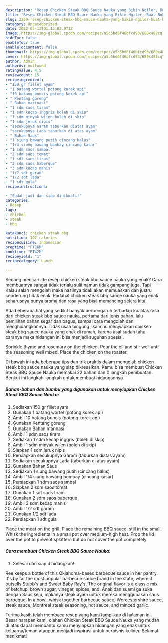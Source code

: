 ```yaml
---
description: "Resep Chicken Steak BBQ Sauce Nauka yang Bikin Ngiler, Buat Buka Puasa Enak Banget"
title: "Resep Chicken Steak BBQ Sauce Nauka yang Bikin Ngiler, Buat Buka Puasa Enak Banget"
slug: 2269-resep-chicken-steak-bbq-sauce-nauka-yang-bikin-ngiler-buat-buka-puasa-enak-banget
category: Uncategorized
date: 2022-05-12T01:13:02.971Z
image: https://img-global.cpcdn.com/recipes/a5c5bd6f46bfcd93/680x482cq70/chicken-steak-bbq-sauce-nauka-foto-resep-utama.jpg
hideToc: false
enableToc: true
enableTocContent: false
thumbnail: https://img-global.cpcdn.com/recipes/a5c5bd6f46bfcd93/680x482cq70/chicken-steak-bbq-sauce-nauka-foto-resep-utama.jpg
cover: https://img-global.cpcdn.com/recipes/a5c5bd6f46bfcd93/680x482cq70/chicken-steak-bbq-sauce-nauka-foto-resep-utama.jpg
author: Admin
authorAv: notfound
ratingvalue: 4.5
reviewcount: 15
recipeingredient:
- "150 gr fillet ayam"
- "1 batang wortel potong korek api"
- "10 batang buncis potong korek api"
- " Kentang goreng"
- " Bahan marinasi"
- "1 sdm saos tiram"
- "1 sdm kecap inggris boleh di skip"
- "1 sdm minyak wijen boleh di skip"
- "1 sdm jeruk nipis"
- "secukupnya Garam taburkan diatas ayam"
- "secukupnya Lada taburkan di atas ayam"
- " Bahan Saus"
- "1 siung bawang putih cincang halus"
- "1/4 siung bawang bombay cincang kasar"
- "1 sdm saos sambal"
- "2 sdm saos tomat"
- "1 sdt saos tiram"
- "2 sdm saos baberque"
- "3 sdm kecap manis"
- "1/2 sdt garam"
- "1/2 sdt lada"
- "1 sdt gula"
recipeinstructions:

- "Sudah jadi dan siap dinikmati!"
categories:
- Resep
tags:
- chicken
- steak
- bbq

katakunci: chicken steak bbq 
nutrition: 107 calories
recipecuisine: Indonesian
preptime: "PT36M"
cooktime: "PT42M"
recipeyield: "1"
recipecategory: Lunch

---
```



Sedang mencari ide resep chicken steak bbq sauce nauka yang enak? Cara membuatnya sangat tidak terlalu sulit namun tidak gampang juga. Tapi Kalau salah mengolah maka hasilnya tidak akan memuaskan dan justru cenderung tidak enak. Padahal chicken steak bbq sauce nauka yang enak seharusnya punya aroma dan rasa yang bisa memancing selera kita.


Ada beberapa hal yang sedikit banyak berpengaruh terhadap kualitas rasa dari chicken steak bbq sauce nauka, pertama dari jenis bahan, lalu pemilihan bahan segar dan bagus, sampai cara mengolah dan menghidangkannya. Tidak usah bingung jika mau menyiapkan chicken steak bbq sauce nauka yang enak di rumah, karena asal sudah tahu caranya maka hidangan ini bisa menjadi suguhan spesial.

Sprinkle thyme and rosemary on the chicken. Pour the oil and stir well until the seasoning well mixed. Place the chicken on the roaster.


Di bawah ini ada beberapa tips dan trik praktis dalam mengolah chicken steak bbq sauce nauka yang siap dikreasikan. Kamu bisa membuat Chicken Steak BBQ Sauce Nauka memakai 22 bahan dan 0 langkah pembuatan. Berikut ini langkah-langkah untuk membuat hidangannya.

<!--inarticleads1-->

##### Bahan-bahan dan bumbu yang digunakan untuk menyiapkan Chicken Steak BBQ Sauce Nauka:

1. Sediakan 150 gr fillet ayam
1. Gunakan 1 batang wortel (potong korek api)
1. Ambil 10 batang buncis (potong korek api)
1. Gunakan  Kentang goreng
1. Gunakan  Bahan marinasi
1. Ambil 1 sdm saos tiram
1. Sediakan 1 sdm kecap inggris (boleh di skip)
1. Ambil 1 sdm minyak wijen (boleh di skip)
1. Siapkan 1 sdm jeruk nipis
1. Persiapkan secukupnya Garam (taburkan diatas ayam)
1. Sediakan secukupnya Lada (taburkan di atas ayam)
1. Gunakan  Bahan Saus
1. Sediakan 1 siung bawang putih (cincang halus)
1. Ambil 1/4 siung bawang bombay (cincang kasar)
1. Persiapkan 1 sdm saos sambal
1. Siapkan 2 sdm saos tomat
1. Gunakan 1 sdt saos tiram
1. Gunakan 2 sdm saos baberque
1. Ambil 3 sdm kecap manis
1. Ambil 1/2 sdt garam
1. Gunakan 1/2 sdt lada
1. Persiapkan 1 sdt gula


Place the meat on the grill. Place the remaining BBQ sauce, still in the small. Whisk the ingredients in a small pot over medium-high heat. Prop the lid over the pot to prevent splatters but do not cover the pot completely. 

<!--inarticleads2-->

##### Cara membuat Chicken Steak BBQ Sauce Nauka:


1. Selesai dan siap dihidangkan!

Ree keeps a bottle of this Oklahoma-based barbecue sauce in her pantry. It&#39;s by far the most popular barbecue sauce brand in the state, where it outsells Stubb&#39;s and Sweet Baby Ray&#39;s. The original flavor is a classic mix of ketchup, brown sugar, vinegar, spices, and. Anak dan suami ga suka dengan Saus keju, makanya steak ayam untuk mereka menggunakan saus barbeque. In a bowl, whisk together barbecue sauce, Worcestershire sauce, steak sauce, Montreal steak seasoning, hot sauce, and minced garlic. 

Terima kasih telah membaca resep yang kami tampilkan di halaman ini. Besar harapan kami, olahan Chicken Steak BBQ Sauce Nauka yang mudah di atas dapat membantu kamu menyiapkan hidangan yang enak untuk keluarga/teman ataupun menjadi inspirasi untuk berbisnis kuliner. Selamat menikmati

